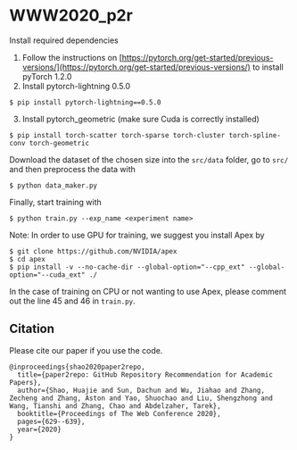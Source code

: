 # WWW2020_p2r
Install required dependencies

1. Follow the instructions on [https://pytorch.org/get-started/previous-versions/](https://pytorch.org/get-started/previous-versions/) to install pyTorch 1.2.0
2. Install pytorch-lightning 0.5.0
```
$ pip install pytorch-lightning==0.5.0
```
3. Install pytorch_geometric (make sure Cuda is correctly installed)
```
$ pip install torch-scatter torch-sparse torch-cluster torch-spline-conv torch-geometric
```

Download the dataset of the chosen size into the `src/data` folder, go to `src/` and then preprocess the data with
```
$ python data_maker.py
```

Finally, start training with
```
$ python train.py --exp_name <experiment name>
```

Note: In order to use GPU for training, we suggest you install Apex by
```
$ git clone https://github.com/NVIDIA/apex
$ cd apex
$ pip install -v --no-cache-dir --global-option="--cpp_ext" --global-option="--cuda_ext" ./
```
In the case of training on CPU or not wanting to use Apex, please comment out the line 45 and 46 in `train.py`.

## Citation
Please cite our paper if you use the code.
```
@inproceedings{shao2020paper2repo,
  title={paper2repo: GitHub Repository Recommendation for Academic Papers},
  author={Shao, Huajie and Sun, Dachun and Wu, Jiahao and Zhang, Zecheng and Zhang, Aston and Yao, Shuochao and Liu, Shengzhong and Wang, Tianshi and Zhang, Chao and Abdelzaher, Tarek},
  booktitle={Proceedings of The Web Conference 2020},
  pages={629--639},
  year={2020}
}
```
